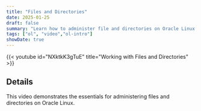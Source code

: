 ```yaml
---
title: "Files and Directories"
date: 2025-01-25
draft: false
summary: "Learn how to administer file and directories on Oracle Linux."
tags: ["ol", "video","ol-intro"]
showDate: true
---
```


{{< youtube id="NXktkK3gTuE" title="Working with Files and Directories" >}}

## Details

This video demonstrates the essentials for administering files and directories on Oracle Linux.
